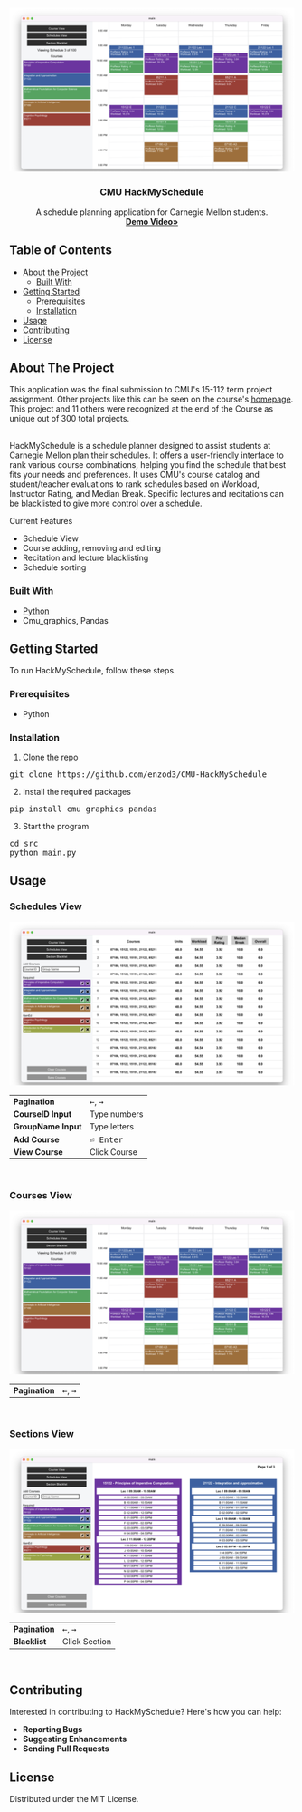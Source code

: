 <!-- PROJECT LOGO -->
<br />
<p align="center">
  <img src="./screenshots/courses.png">
  <h3 align="center">CMU HackMySchedule</h3>
  <p align="center">
    A schedule planning application for Carnegie Mellon students.
    <br />
    <a href="https://www.youtube.com/watch?v=pWDo0WaSeV4"><strong>Demo Video»</strong></a>
    <br />
  </p>
</p>

<!-- TABLE OF CONTENTS -->
<h2 id="table-of-contents">Table of Contents</h2>
<ul>
<li><a href="#about-the-project">About the Project</a><ul>
<li><a href="#built-with">Built With</a></li>
</ul>
</li>
<li><a href="#getting-started">Getting Started</a><ul>
<li><a href="#prerequisites">Prerequisites</a></li>
<li><a href="#installation">Installation</a></li>
</ul>
</li>
<li><a href="#usage">Usage</a></li>
<li><a href="#contributing">Contributing</a></li>
<li><a href="#license">License</a></li>
</ul>
<!-- ABOUT THE PROJECT -->
<h2 id="about-the-project">About The Project</h2>
This application was the final submission to CMU's 15-112 term project assignment. Other projects like this can be seen on the course's <a href="https://www.cs.cmu.edu/~112/index.html">homepage</a>. This project and 11 others were recognized at the end of the Course as unique out of 300 total projects.
<br />
<br />
<p>HackMySchedule is a schedule planner designed to assist students at Carnegie Mellon plan their schedules. It offers a user-friendly interface to rank various course combinations, helping you find the schedule that best fits your needs and preferences. It uses CMU&#39;s course catalog and student/teacher evaluations to rank schedules based on Workload, Instructor Rating, and Median Break. Specific lectures and recitations can be blacklisted to give more control over a schedule. </p>
<p>Current Features</p>
<ul>
<li>Schedule View</li>
<li>Course adding, removing and editing</li>
<li>Recitation and lecture blacklisting</li>
<li>Schedule sorting</li>
</ul>
<h3 id="built-with">Built With</h3>
<ul>
<li><a href="https://www.python.org/">Python</a></li>
<li>Cmu_graphics, Pandas</li>
</ul>
<!-- GETTING STARTED -->
<h2 id="getting-started">Getting Started</h2>
<p>To run HackMySchedule, follow these steps.</p>
<h3 id="prerequisites">Prerequisites</h3>
<ul>
<li>Python</li>
</ul>
<h3 id="installation">Installation</h3>
<ol>
<li>Clone the repo</li>
</ol>
<pre class="codeblock language-sh">git <span class="hljs-built_in">clone</span> https://github.com/enzod3/CMU-HackMySchedule
</pre>
<ol start="2">
<li>Install the required packages</li>
</ol>
<pre class="codeblock language-sh">pip install cmu_graphics pandas
</pre>
<ol start="3">
<li>Start the program</li>
</ol>
<pre class="codeblock language-sh"><span class="hljs-built_in">cd</span> src
python main.py
</pre>
<!-- Usage-->
<h2 id="usage">Usage</h2>

<h3>Schedules View</h3>
<img src="./screenshots/schedules.png">

<table>
  <tr>
    <td><strong>Pagination</strong></td>
    <td><kbd>←</kbd>, <kbd>→</kbd></td>
  </tr>
  <tr>
    <td><strong>CourseID Input</strong></td>
    <td>Type numbers</td>
  </tr>
  <tr>
    <td><strong>GroupName Input</strong></td>
    <td>Type letters</td>
  </tr>
  <tr>
    <td><strong>Add Course</strong></td>
    <td><kbd>⏎ Enter</kbd></td>
  </tr>
  <tr>
    <td><strong>View Course</strong></td>
    <td>Click Course</td>
  </tr>
</table>
<br />

<h3>Courses View</h3>
<img src="./screenshots/courses.png">

<table>
  <tr>
    <td><strong>Pagination</strong></td>
    <td><kbd>←</kbd>, <kbd>→</kbd></td>
  </tr>
</table>
<br />

<h3>Sections View</h3>
<img src="./screenshots/sections.png">

<table>
  <tr>
    <td><strong>Pagination</strong></td>
    <td><kbd>←</kbd>, <kbd>→</kbd></td>
  </tr>
  <tr>
    <td><strong>Blacklist</strong></td>
    <td>Click Section</td>
  </tr>
</table>
<br />

<!-- CONTRIBUTING -->
<h2 id="contributing">Contributing</h2>
<p>Interested in contributing to HackMySchedule? Here&#39;s how you can help:</p>
<ul>
<li><strong>Reporting Bugs</strong></li>
<li><strong>Suggesting Enhancements</strong></li>
<li><strong>Sending Pull Requests</strong></li>
</ul>
<!-- LICENSE -->
<h2 id="license">License</h2>
<p>Distributed under the MIT License.</p>
